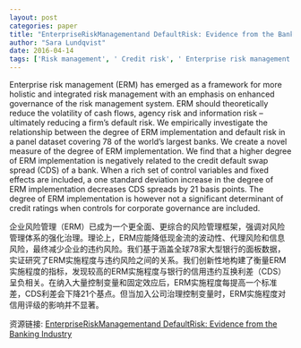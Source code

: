 ```yaml
---
layout: post
categories: paper
title: "EnterpriseRiskManagementand DefaultRisk: Evidence from the Banking Industry"
author: "Sara Lundqvist"
date: 2016-04-14
tags: ['Risk management', ' Credit risk', ' Enterprise risk management', ' Corporate governance', ' Credit rating']
---
```


Enterprise risk management (ERM) has emerged as a framework for more holistic and integrated risk management with an emphasis on enhanced governance of the risk management system. ERM should theoretically reduce the volatility of cash flows, agency risk and information risk – ultimately reducing a firm’s default risk. We empirically investigate the relationship between the degree of ERM implementation and default risk in a panel dataset covering 78 of the world’s largest banks. We create a novel measure of the degree of ERM implementation. We find that a higher degree of ERM implementation is negatively related to the credit default swap spread (CDS) of a bank. When a rich set of control variables and fixed effects are included, a one standard deviation increase in the degree of ERM implementation decreases CDS spreads by 21 basis points. The degree of ERM implementation is however not a significant determinant of credit ratings when controls for corporate governance are included.

企业风险管理（ERM）已成为一个更全面、更综合的风险管理框架，强调对风险管理体系的强化治理。理论上，ERM应能降低现金流的波动性、代理风险和信息风险，最终减少企业的违约风险。我们基于涵盖全球78家大型银行的面板数据，实证研究了ERM实施程度与违约风险之间的关系。我们创新性地构建了衡量ERM实施程度的指标，发现较高的ERM实施程度与银行的信用违约互换利差（CDS）呈负相关。在纳入大量控制变量和固定效应后，ERM实施程度每提高一个标准差，CDS利差会下降21个基点。但当加入公司治理控制变量时，ERM实施程度对信用评级的影响并不显著。

资源链接: [EnterpriseRiskManagementand DefaultRisk: Evidence from the Banking Industry](https://papers.ssrn.com/sol3/papers.cfm?abstract_id=2764132)
